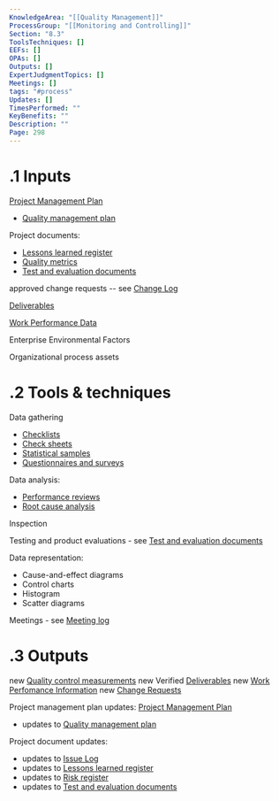 ```yaml
---
KnowledgeArea: "[[Quality Management]]"
ProcessGroup: "[[Monitoring and Controlling]]"
Section: "8.3"
ToolsTechniques: []
EEFs: []
OPAs: []
Outputs: []
ExpertJudgmentTopics: []
Meetings: []
tags: "#process"
Updates: []
TimesPerformed: ""
KeyBenefits: ""
Description: ""
Page: 298
---
```

# .1 Inputs

[Project Management Plan](Project%20Management%20Plan.md)
* [Quality management plan](Quality%20management%20plan.md)

Project documents:
* [Lessons learned register](Lessons%20learned%20register.md)
* [Quality metrics](Quality%20metrics.md)
* [Test and evaluation documents](Test%20and%20evaluation%20documents.md)

approved change requests -- see [Change Log](Change%20Log.md)

[Deliverables](Deliverables.md)

[Work Performance Data](Work%20Performance%20Data.md)

Enterprise Environmental Factors

Organizational process assets

# .2 Tools & techniques
Data gathering
* [Checklists](Checklists.md)
* [Check sheets](Procurement%20documentation.md)
* [Statistical samples](Procurement%20documentation.md)
* [Questionnaires and surveys](Questionnaires%20and%20surveys.md)

Data analysis:
* [Performance reviews](Procurement%20documentation.md)
* [Root cause analysis](Root%20cause%20analysis.md)

Inspection

Testing and product evaluations - see [Test and evaluation documents](Test%20and%20evaluation%20documents.md)

Data representation:
* Cause-and-effect diagrams
* Control charts
* Histogram
* Scatter diagrams

Meetings - see [Meeting log](Meeting%20log.md)

# .3 Outputs
new [Quality control measurements](Quality%20control%20measurements.md)
new Verified [Deliverables](Deliverables.md)
new [Work Perfomance Information](Work%20Perfomance%20Information.md)
new [Change Requests](Change%20Requests.md)

Project management plan updates: [Project Management Plan](Project%20Management%20Plan.md)
* updates to [Quality management plan](Quality%20management%20plan.md)

Project document updates:
* updates to [Issue Log](Issue%20Log.md)
* updates to [Lessons learned register](Lessons%20learned%20register.md)
* updates to [Risk register](Risk%20register.md)
* updates to [Test and evaluation documents](Test%20and%20evaluation%20documents.md)


